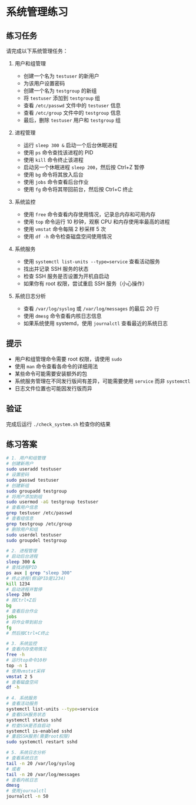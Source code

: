 # 系统管理练习

## 练习任务
请完成以下系统管理任务：

1. 用户和组管理
   - 创建一个名为 `testuser` 的新用户
   - 为该用户设置密码
   - 创建一个名为 `testgroup` 的新组
   - 将 `testuser` 添加到 `testgroup` 组
   - 查看 `/etc/passwd` 文件中的 `testuser` 信息
   - 查看 `/etc/group` 文件中的 `testgroup` 信息
   - 最后，删除 `testuser` 用户和 `testgroup` 组

2. 进程管理
   - 运行 `sleep 300 &` 启动一个后台休眠进程
   - 使用 `ps` 命令查找该进程的 PID
   - 使用 `kill` 命令终止该进程
   - 启动另一个休眠进程 `sleep 200`，然后按 Ctrl+Z 暂停
   - 使用 `bg` 命令将其放入后台
   - 使用 `jobs` 命令查看后台作业
   - 使用 `fg` 命令将其带回前台，然后按 Ctrl+C 终止

3. 系统监控
   - 使用 `free` 命令查看内存使用情况，记录总内存和可用内存
   - 使用 `top` 命令运行 10 秒钟，观察 CPU 和内存使用率最高的进程
   - 使用 `vmstat` 命令每隔 2 秒采样 5 次
   - 使用 `df -h` 命令检查磁盘空间使用情况

4. 系统服务
   - 使用 `systemctl list-units --type=service` 查看活动服务
   - 找出并记录 SSH 服务的状态
   - 检查 SSH 服务是否设置为开机自启动
   - 如果你有 root 权限，尝试重启 SSH 服务（小心操作）

5. 系统日志分析
   - 查看 `/var/log/syslog` 或 `/var/log/messages` 的最后 20 行
   - 使用 `dmesg` 命令查看内核日志信息
   - 如果系统使用 systemd，使用 `journalctl` 查看最近的系统日志

## 提示
- 用户和组管理命令需要 root 权限，请使用 `sudo`
- 使用 `man` 命令查看各命令的详细用法
- 某些命令可能需要安装额外的包
- 系统服务管理在不同发行版间有差异，可能需要使用 `service` 而非 `systemctl`
- 日志文件位置也可能因发行版而异

## 验证
完成后运行 `./check_system.sh` 检查你的结果

## 练习答案
```bash
# 1. 用户和组管理
# 创建新用户
sudo useradd testuser
# 设置密码
sudo passwd testuser
# 创建新组
sudo groupadd testgroup
# 将用户添加到组
sudo usermod -aG testgroup testuser
# 查看用户信息
grep testuser /etc/passwd
# 查看组信息
grep testgroup /etc/group
# 删除用户和组
sudo userdel testuser
sudo groupdel testgroup

# 2. 进程管理
# 启动后台进程
sleep 300 &
# 查找进程PID
ps aux | grep "sleep 300"
# 终止进程(假设PID是1234)
kill 1234
# 启动进程并暂停
sleep 200
# 按Ctrl+Z后
bg
# 查看后台作业
jobs
# 将作业带到前台
fg
# 然后按Ctrl+C终止

# 3. 系统监控
# 查看内存使用情况
free -h
# 运行top命令10秒
top -n 1
# 使用vmstat采样
vmstat 2 5
# 查看磁盘空间
df -h

# 4. 系统服务
# 查看活动服务
systemctl list-units --type=service
# 查看SSH服务状态
systemctl status sshd
# 检查SSH是否自启动
systemctl is-enabled sshd
# 重启SSH服务(需要root权限)
sudo systemctl restart sshd

# 5. 系统日志分析
# 查看系统日志
tail -n 20 /var/log/syslog
# 或者
tail -n 20 /var/log/messages
# 查看内核日志
dmesg
# 使用journalctl
journalctl -n 50 